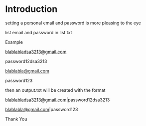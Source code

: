 # Introduction
setting a personal email and password is more pleasing to the eye

list email and password in list.txt

Example

blablabladsa3213@gmail.com

password12dsa3213

blablabla@gmail.com

password123

then an output.txt will be created with the format

blablabladsa3213@gmail.com|password12dsa3213

blablabla@gmail.com|password123

Thank You
